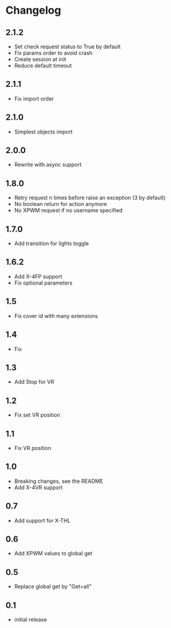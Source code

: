 # Changelog

## 2.1.2

- Set check request status to True by default
- Fix params order to avoid crash
- Create session at init
- Reduce default timeout
  
## 2.1.1

- Fix import order

## 2.1.0

- Simplest objects import

## 2.0.0

- Rewrite with async support

## 1.8.0

- Retry request n times before raise an exception (3 by default)
- No boolean return for action anymore
- No XPWM request if no username specified

## 1.7.0

- Add transition for lights toggle

## 1.6.2

- Add X-4FP support
- Fix optional parameters

## 1.5

- Fix cover id with many extensions

## 1.4

- Fix

## 1.3

- Add Stop for VR

## 1.2

- Fix set VR position

## 1.1

- Fix VR position

## 1.0

- Breaking changes, see the README
- Add X-4VR support

## 0.7

- Add support for X-THL

## 0.6

- Add XPWM values to global get

## 0.5

- Replace global get by "Get=all"

## 0.1

- initial release
